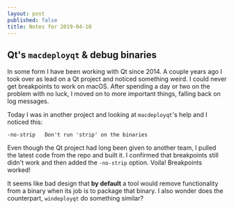 ```yaml
---
layout: post
published: false
title: Notes for 2019-04-10
---
```

## Qt's `macdeployqt` &amp; debug binaries

In some form I have been working with Qt since 2014. A couple years ago I took over as lead on a Qt project and noticed something weird. I could never get breakpoints to work on macOS. After spending a day or two on the problem with no luck, I moved on to more important things, falling back on log messages.

Today I was in another project and looking at `macdeployqt`'s help and I noticed this:

```
-no-strip	Don't run 'strip' on the binaries
```

Even though the Qt project had long been given to another team, I pulled the latest code from the repo and built it. I confirmed that breakpoints still didn't work and then added the `-no-strip` option. Voila! Breakpoints worked!

It seems like bad design that **by default** a tool would remove functionality from a binary when its job is to package that binary. I also wonder does the counterpart, `windeployqt` do something similar?  
